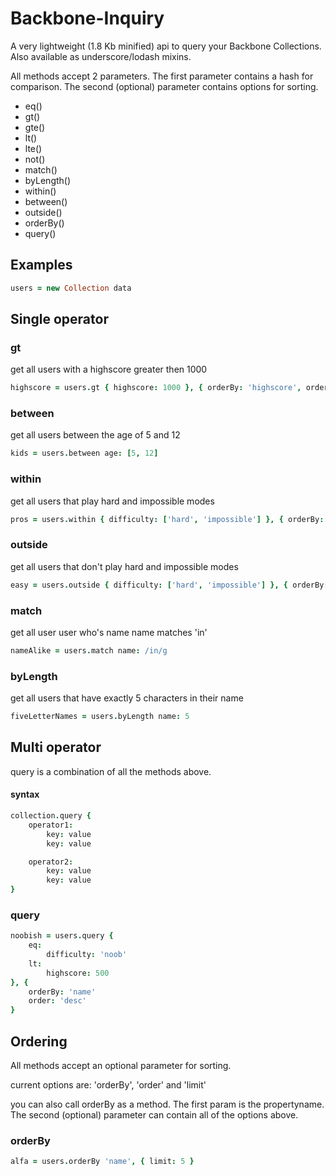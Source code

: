 # Backbone-Inquiry

A very lightweight (1.8 Kb minified) api to query your Backbone Collections. Also available as underscore/lodash mixins.


All methods accept 2 parameters. The first parameter contains a hash for comparison. The second (optional) parameter contains options for sorting.



* eq()
* gt()
* gte()
* lt()
* lte()
* not()
* match()
* byLength()
* within()
* between()
* outside()
* orderBy()
* query()


## Examples


```coffeescript
users = new Collection data
```

## Single operator

### gt

get all users with a highscore greater then 1000

```coffeescript
highscore = users.gt { highscore: 1000 }, { orderBy: 'highscore', order: 'desc' }
```


### between

get all users between the age of 5 and 12

```coffeescript
kids = users.between age: [5, 12]
```

### within

get all users that play hard and impossible modes

```coffeescript
pros = users.within { difficulty: ['hard', 'impossible'] }, { orderBy: 'age', order: 'asc', limit: 5 }
```

### outside

get all users that don't play hard and impossible modes

```coffeescript
easy = users.outside { difficulty: ['hard', 'impossible'] }, { orderBy: 'highscore', order: 'desc', limit: 5 }
```

### match

get all user user who's name name matches 'in'

```coffeescript
nameAlike = users.match name: /in/g
```

### byLength

get all users that have exactly 5 characters in their name

```coffeescript
fiveLetterNames = users.byLength name: 5
```


## Multi operator
query is a combination of all the methods above.

#### syntax
```coffeescript
collection.query {
    operator1:
        key: value
        key: value

    operator2:
        key: value
        key: value
}
```

### query
```coffeescript
noobish = users.query {
    eq:
        difficulty: 'noob'
    lt:
        highscore: 500
}, {
    orderBy: 'name'
    order: 'desc'
}
```


## Ordering
All methods accept an optional parameter for sorting.

current options are: 'orderBy', 'order' and 'limit'

you can also call orderBy as a method. The first param is the propertyname. The second (optional) parameter can contain all of the options above.

### orderBy
```coffeescript
alfa = users.orderBy 'name', { limit: 5 }
```

